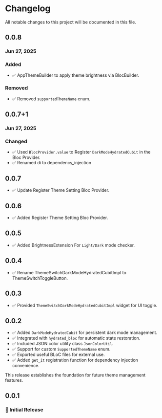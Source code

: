 # Changelog

All notable changes to this project will be documented in this file.

## 0.0.8 

### Jun 27, 2025

### Added
- ✅ AppThemeBuilder to apply theme brightness via BlocBuilder.

### Removed
- ✅ Removed `supportedThemeName` enum.

## 0.0.7+1

### Jun 27, 2025

### Changed
- ✅ Used `BlocProvider.value` to Register `DarkModeHydratedCubit` in the Bloc Provider.
- ✅ Renamed di to dependency_injection

## 0.0.7
- ✅ Update Register Theme Setting Bloc Provider.

## 0.0.6
- ✅ Added Register Theme Setting Bloc Provider.

## 0.0.5
- ✅ Added BrightnessExtension For `Light/Dark` mode checker.

## 0.0.4
- ✅ Rename ThemeSwitchDarkModeHydratedCubitImpl to ThemeSwitchToggleButton.

## 0.0.3
- ✅ Provided `ThemeSwitchDarkModeHydratedCubitImpl` widget for UI toggle.

## 0.0.2
- ✅ Added `DarkModeHydratedCubit` for persistent dark mode management.
- ✅ Integrated with `hydrated_bloc` for automatic state restoration.
- ✅ Included JSON color utility class `JsonColorUtil`.
- ✅ Support for custom `SupportedThemeName` enum.
- ✅ Exported useful BLoC files for external use.
- ✅ Added `get_it` registration function for dependency injection convenience.

This release establishes the foundation for future theme management features.


## 0.0.1
### 🎉 Initial Release

